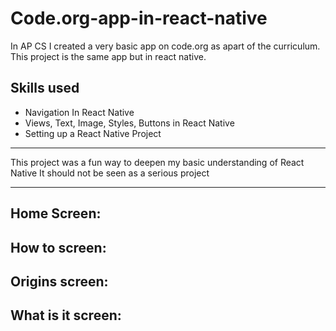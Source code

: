 # Code.org-app-in-react-native
In AP CS I created a very basic app on code.org as apart of the curriculum. This project is the same app but in react native.

## Skills used
* Navigation In React Native
* Views, Text, Image, Styles, Buttons in React Native
* Setting up a React Native Project

___

This project was a fun way to deepen my basic understanding of React Native
It should not be seen as a serious project

___

## Home Screen:

## How to screen:

## Origins screen:

## What is it screen:
